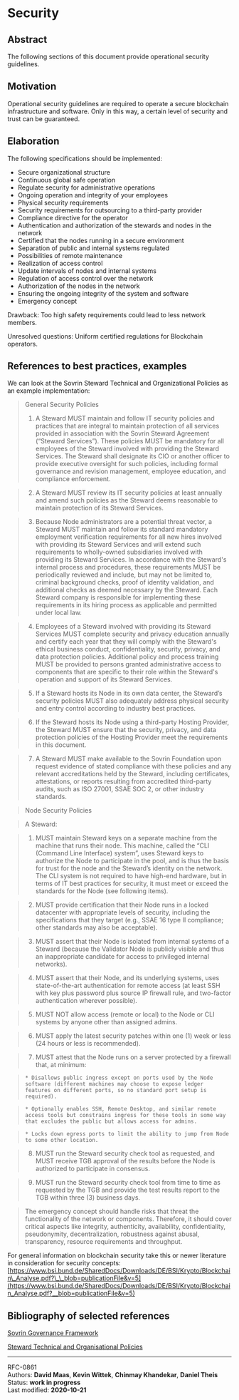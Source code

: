# Security 

## Abstract
The following sections of this document provide operational security guidelines.

## Motivation
Operational security guidelines are required to operate a secure blockchain infrastructure and software. Only in this way, a certain level of security and trust can be guaranteed.

## Elaboration
The following specifications should be implemented:

* Secure organizational structure 
* Continuous global safe operation
* Regulate security for administrative operations
* Ongoing operation and integrity of your employees
* Physical security requirements
* Security requirements for outsourcing to a third-party provider
* Compliance directive for the operator
* Authentication and authorization of the stewards and nodes in the network
* Certified that the nodes running in a secure environment
* Separation of public and internal systems regulated
* Possibilities of remote maintenance
* Realization of access control
* Update intervals of nodes and internal systems
* Regulation of access control over the network
* Authorization of the nodes in the network
* Ensuring the ongoing integrity of the system and software
* Emergency concept

Drawback: Too high safety requirements could lead to less network members.

Unresolved questions: Uniform certified regulations for Blockchain operators.
    
## References to best practices, examples
We can look at the Sovrin Steward Technical and Organizational Policies as an example implementation:

> General Security Policies
>1. A Steward MUST maintain and follow IT security policies and practices that are integral to maintain protection of all services provided in association with the Sovrin Steward Agreement (“Steward Services”). These policies MUST be mandatory for all employees of the Steward involved with providing the Steward Services. The Steward shall designate its CIO or another officer to provide executive oversight for such policies, including formal governance and revision management, employee education, and compliance enforcement.

>2. A Steward MUST review its IT security policies at least annually and amend such policies as the Steward deems reasonable to maintain protection of its Steward Services.

>3. Because Node administrators are a potential threat vector, a Steward MUST maintain and follow its standard mandatory employment verification requirements for all new hires involved with providing its Steward Services and will extend such requirements to wholly-owned subsidiaries involved with providing its Steward Services. In accordance with the Steward's internal process and procedures, these requirements MUST be periodically reviewed and include, but may not be limited to, criminal background checks, proof of identity validation, and additional checks as deemed necessary by the Steward. Each Steward company is responsible for implementing these requirements in its hiring process as applicable and permitted under local law.

>4. Employees of a Steward involved with providing its Steward Services MUST complete security and privacy education annually and certify each year that they will comply with the Steward's ethical business conduct, confidentiality, security, privacy, and data protection policies. Additional policy and process training MUST be provided to persons granted administrative access to components that are specific to their role within the Steward's operation and support of its Steward Services.

>5. If a Steward hosts its Node in its own data center, the Steward’s security policies MUST also adequately address physical security and entry control according to industry best practices.

>6. If the Steward hosts its Node using a third-party Hosting Provider, the Steward MUST ensure that the security, privacy, and data protection policies of the Hosting Provider meet the requirements in this document.

>7. A Steward MUST make available to the Sovrin Foundation upon request evidence of stated compliance with these policies and any relevant accreditations held by the Steward, including certificates, attestations, or reports resulting from accredited third-party audits, such as ISO 27001, SSAE SOC 2, or other industry standards.

>Node Security Policies

>A Steward:

>1. MUST maintain Steward keys on a separate machine from the machine that runs their node. This machine, called the “CLI (Command Line Interface) system”, uses Steward keys to authorize the Node to participate in the pool, and is thus the basis for trust for the node and the Steward’s identity on the network. The CLI system is not required to have high-end hardware, but in terms of IT best practices for security, it must meet or exceed the standards for the Node (see following items).

>2. MUST provide certification that their Node runs in a locked datacenter with appropriate levels of security, including the specifications that they target (e.g., SSAE 16 type II compliance; other standards may also be acceptable).

>3. MUST assert that their Node is isolated from internal systems of a Steward (because the Validator Node is publicly visible and thus an inappropriate candidate for access to privileged internal networks).

>4. MUST assert that their Node, and its underlying systems, uses state-of-the-art authentication for remote access (at least SSH with key plus password plus source IP firewall rule, and two-factor authentication wherever possible).

>5. MUST NOT allow access (remote or local) to the Node or CLI systems by anyone other than assigned admins.

>6. MUST apply the latest security patches within one (1) week or less (24 hours or less is recommended).

>7. MUST attest that the Node runs on a server protected by a firewall that, at minimum:

>     * Disallows public ingress except on ports used by the Node software (different machines may choose to expose ledger features on different ports, so no standard port setup is required).

>     * Optionally enables SSH, Remote Desktop, and similar remote access tools but constrains ingress for these tools in some way that excludes the public but allows access for admins.

>     * Locks down egress ports to limit the ability to jump from Node to some other location.

>8. MUST run the Steward security check tool as requested, and MUST receive TGB approval of the results before the Node is authorized to participate in consensus.

>9. MUST run the Steward security check tool from time to time as requested by the TGB and provide the test results report to the TGB within three (3) business days.

>The emergency concept should handle risks that threat the functionality of the network or components. Therefore, it should cover critical aspects like integrity, authenticity, availability, confidentiality, pseudonymity, decentralization, robustness against abusal, transparency, resource requirements and throughput.

For general information on blockchain security take this or newer literature in consideration for security concepts: [https://www.bsi.bund.de/SharedDocs/Downloads/DE/BSI/Krypto/Blockchain\_Analyse.pdf?\_\_blob=publicationFile&v=5](https://www.bsi.bund.de/SharedDocs/Downloads/DE/BSI/Krypto/Blockchain_Analyse.pdf?__blob=publicationFile&v=5)

## Bibliography of selected references
[Sovrin Governance Framework](https://sovrin.org/library/sovrin-governance-framework/)

[Steward Technical and Organisational Policies](https://sovrin.org/wp-content/uploads/Steward-Technical-and-Organizational-Policies-V2.pdf)

________

RFC-0861   
Authors: **David Maas**, **Kevin Wittek**, **Chinmay Khandekar**,  **Daniel Theis**   
Status:  **work in progress**   
Last modified: **2020-10-21**  